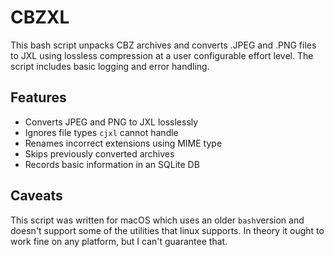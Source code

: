 # CBZXL

This bash script unpacks CBZ archives and converts .JPEG and .PNG files to JXL using lossless compression at a user configurable effort level. The script includes basic logging and error handling. 

## Features

- Converts JPEG and PNG to JXL losslessly
- Ignores file types `cjxl` cannot handle
- Renames incorrect extensions using MIME type
- Skips previously converted archives
- Records basic information in an SQLite DB

## Caveats

This script was written for macOS which uses an older `bash`version and doesn't support some of the utilities that linux supports. In theory it ought to work fine on any platform, but I can't guarantee that. 
